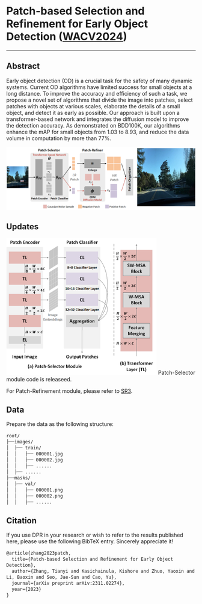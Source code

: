 # Patch-based Selection and Refinement for Early Object Detection ([WACV2024](https://arxiv.org/abs/2311.02274))

---

## Abstract
Early object detection (OD) is a crucial task for the safety of many dynamic systems. Current OD algorithms have limited success for small objects at a long distance. To improve the accuracy and efficiency of such a task, we propose a novel set of algorithms that divide the image into patches, select patches with objects at various scales, elaborate the details of a small object, and detect it as early as possible. Our approach is built upon a transformer-based network and integrates the diffusion model to improve the detection accuracy. As demonstrated on BDD100K, our algorithms enhance the mAP for small objects from 1.03 to 8.93, and reduce the data volume in computation by more than 77\%.

![image](https://github.com/destiny301/dpr/blob/main/flowchart.png)

## Updates
<img src="https://github.com/destiny301/dpr/blob/main/ps_module.png" width="400">
<!-- ![image](https://github.com/destiny301/dpr/blob/main/ps_module.png | width=100) -->
Patch-Selector module code is releaseed.

For Patch-Refinement module, please refer to [SR3](https://github.com/Janspiry/Image-Super-Resolution-via-Iterative-Refinement).

## Data
Prepare the data as the following structure:
```shell
root/
├──images/
│  ├── train/
│  │   ├── 000001.jpg
│  │   ├── 000002.jpg
│  │   ├── ......
│  ├── ......
├──masks/
│  ├── val/
│  │   ├── 000001.png
│  │   ├── 000002.png
│  │   ├── ......
```

## Citation
If you use DPR in your research or wish to refer to the results published here, please use the following BibTeX entry. Sincerely appreciate it!
```shell
@article{zhang2023patch,
  title={Patch-based Selection and Refinement for Early Object Detection},
  author={Zhang, Tianyi and Kasichainula, Kishore and Zhuo, Yaoxin and Li, Baoxin and Seo, Jae-Sun and Cao, Yu},
  journal={arXiv preprint arXiv:2311.02274},
  year={2023}
}
```

